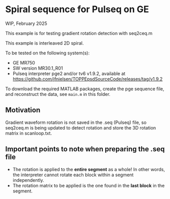 # Spiral sequence for Pulseq on GE 

WIP, February 2025

This example is for testing gradient rotation detection with seq2ceq.m 

This example is interleaved 2D spiral.  

To be tested on the following system(s):
* GE MR750
* SW version MR30.1\_R01
* Pulseq interpreter pge2 and/or tv6 v1.9.2, available at https://github.com/jfnielsen/TOPPEpsdSourceCode/releases/tag/v1.9.2

To download the required MATLAB packages,
create the pge sequence file, and reconstruct the data, see `main.m` in this folder.


## Motivation

Gradient waveform rotation is not saved in the .seq (Pulseq) file,
so seq2ceq.m is being updated to detect rotation and store the 3D rotation
matrix in scanloop.txt.

## Important points to note when preparing the .seq file

* The rotation is applied to the **entire segment** as a whole!
  In other words, the interpreter cannot rotate each block 
  within a segment independently.
* The rotation matrix to be applied is the one found in the **last block** in the segment.

